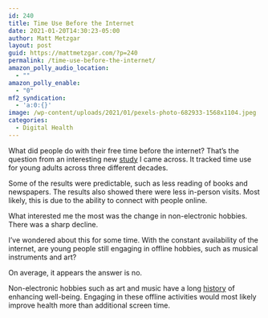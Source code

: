 ```yaml
---
id: 240
title: Time Use Before the Internet
date: 2021-01-20T14:30:23-05:00
author: Matt Metzgar
layout: post
guid: https://mattmetzgar.com/?p=240
permalink: /time-use-before-the-internet/
amazon_polly_audio_location:
  - ""
amazon_polly_enable:
  - "0"
mf2_syndication:
  - 'a:0:{}'
image: /wp-content/uploads/2021/01/pexels-photo-682933-1568x1104.jpeg
categories:
  - Digital Health
---
```

What did people do with their free time before the internet? That&#8217;s the question from an interesting new <a href="https://journals.sagepub.com/doi/pdf/10.1177/1461444817737296?casa_token=D5_3WFoSim4AAAAA:o7h34nKjvsAZSqxP3qW-xYHYLH7p6qilmAOM7W_FFGt4yvtprWHSG5Xwkt9fBcp6wpKh4QxEtAn5Gw" target="_blank" rel="noreferrer noopener">study</a> I came across. It tracked time use for young adults across three different decades.

Some of the results were predictable, such as less reading of books and newspapers. The results also showed there were less in-person visits. Most likely, this is due to the ability to connect with people online.

What interested me the most was the change in non-electronic hobbies. There was a sharp decline.

I&#8217;ve wondered about this for some time. With the constant availability of the internet, are young people still engaging in offline hobbies, such as musical instruments and art? 

On average, it appears the answer is no. 

Non-electronic hobbies such as art and music have a long <a href="https://pubmed.ncbi.nlm.nih.gov/26733272/" target="_blank" rel="noreferrer noopener">history</a> of enhancing well-being. Engaging in these offline activities would most likely improve health more than additional screen time.